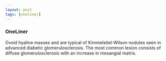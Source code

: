 ```yaml
---
layout: post
tags: [oneliner]
---
```



### OneLiner

Ovoid hyaline masses and are typical of Kimmelstiel-Wilson nodules seen in advanced diabetic glomerulosclerosis. The most common lesion consists of diffuse glomerulosclerosis with an increase in mesangial matrix.
